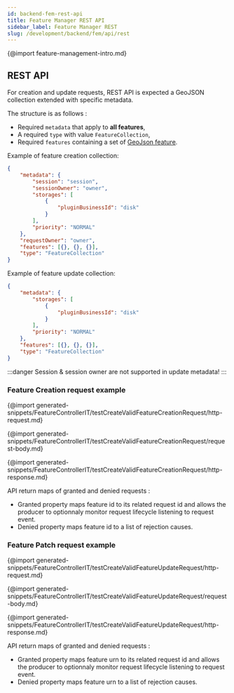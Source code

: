 ```yaml
---
id: backend-fem-rest-api
title: Feature Manager REST API
sidebar_label: Feature Manager REST
slug: /development/backend/fem/api/rest
---
```



{@import feature-management-intro.md}

## REST API

For creation and update requests, REST API is expected a GeoJSON collection extended with specific metadata.

The structure is as follows :

* Required `metadata` that apply to **all features**,
* A required `type` with value `FeatureCollection`,
* Required `features` containing a set of [GeoJson feature](#payloadppt).

Example of feature creation collection:

```json
{
    "metadata": {
        "session": "session",
        "sessionOwner": "owner",
        "storages": [
            {
                "pluginBusinessId": "disk"
            }
        ],
        "priority": "NORMAL"
    },
    "requestOwner": "owner",
    "features": [{}, {}, {}],
    "type": "FeatureCollection"
}
```

Example of feature update collection:

```json
{
    "metadata": {
        "storages": [
            {
                "pluginBusinessId": "disk"
            }
        ],
        "priority": "NORMAL"
    },
    "features": [{}, {}, {}],
    "type": "FeatureCollection"
}
```

:::danger
Session & session owner are not supported in update metadata!
:::

### Feature Creation request example

{@import generated-snippets/FeatureControllerIT/testCreateValidFeatureCreationRequest/http-request.md}

{@import generated-snippets/FeatureControllerIT/testCreateValidFeatureCreationRequest/request-body.md}

{@import generated-snippets/FeatureControllerIT/testCreateValidFeatureCreationRequest/http-response.md}

API return maps of granted and denied requests :

* Granted property maps feature id to its related request id and allows the producer to optionnaly monitor request lifecycle listening to request event.
* Denied property maps feature id to a list of rejection causes.

### Feature Patch request example

{@import generated-snippets/FeatureControllerIT/testCreateValidFeatureUpdateRequest/http-request.md}

{@import generated-snippets/FeatureControllerIT/testCreateValidFeatureUpdateRequest/request-body.md}

{@import generated-snippets/FeatureControllerIT/testCreateValidFeatureUpdateRequest/http-response.md}


API return maps of granted and denied requests :

* Granted property maps feature urn to its related request id and allows the producer to optionnaly monitor request lifecycle listening to request event.
* Denied property maps feature urn to a list of rejection causes.
